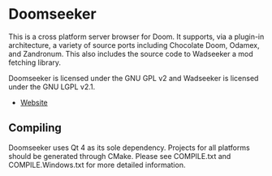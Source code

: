 Doomseeker
==========

This is a cross platform server browser for Doom.  It supports, via a plugin-in
architecture, a variety of source ports including Chocolate Doom, Odamex, and
Zandronum.  This also includes the source code to Wadseeker a mod fetching
library.

Doomseeker is licensed under the GNU GPL v2 and Wadseeker is licensed under the
GNU LGPL v2.1.

* [Website](http://doomseeker.drdteam.org)

Compiling
---------

Doomseeker uses Qt 4 as its sole dependency.  Projects for all platforms should
be generated through CMake.  Please see COMPILE.txt and COMPILE.Windows.txt for
more detailed information.
